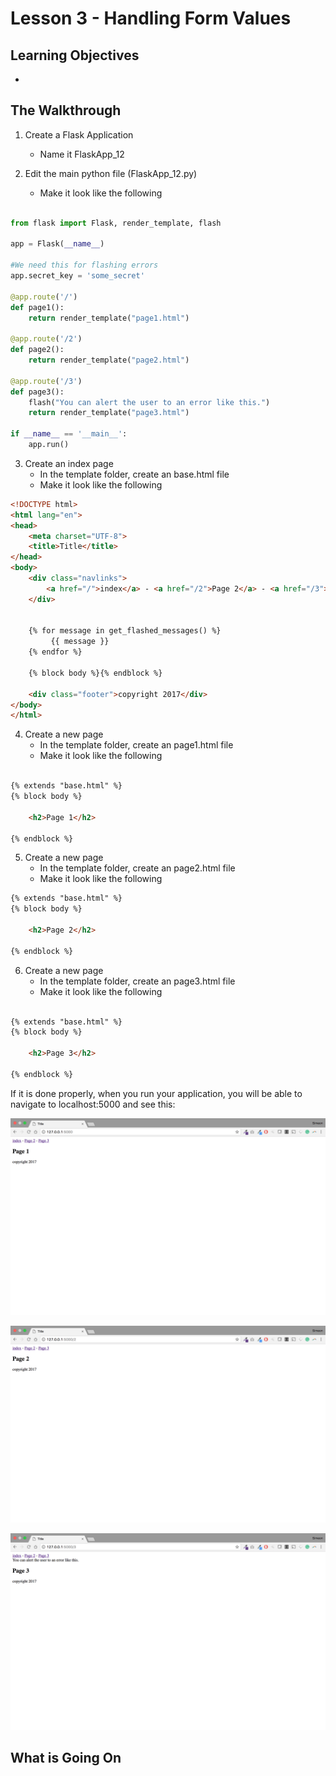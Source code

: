 # Lesson 3 - Handling Form Values 

## Learning Objectives
* 


## The Walkthrough
1. Create a Flask Application
	* Name it FlaskApp_12

2. Edit the main python file (FlaskApp_12.py)
	* Make it look like the following

```python

from flask import Flask, render_template, flash

app = Flask(__name__)

#We need this for flashing errors
app.secret_key = 'some_secret'

@app.route('/')
def page1():
    return render_template("page1.html")

@app.route('/2')
def page2():
    return render_template("page2.html")

@app.route('/3')
def page3():
    flash("You can alert the user to an error like this.")
    return render_template("page3.html")

if __name__ == '__main__':
    app.run()
```

3. Create an index page
	* In the template folder, create an base.html file
	* Make it look like the following

```html
<!DOCTYPE html>
<html lang="en">
<head>
    <meta charset="UTF-8">
    <title>Title</title>
</head>
<body>
    <div class="navlinks">
        <a href="/">index</a> - <a href="/2">Page 2</a> - <a href="/3">Page 3</a>
    </div>


    {% for message in get_flashed_messages() %}
         {{ message }}
    {% endfor %}

    {% block body %}{% endblock %}

    <div class="footer">copyright 2017</div>
</body>
</html>
```

4. Create a new page
	* In the template folder, create an page1.html file
	* Make it look like the following

```html

{% extends "base.html" %}
{% block body %}

    <h2>Page 1</h2>

{% endblock %}

```

5. Create a new page
	* In the template folder, create an page2.html file
	* Make it look like the following

```html
{% extends "base.html" %}
{% block body %}
    
    <h2>Page 2</h2>

{% endblock %}
```


6. Create a new page
	* In the template folder, create an page3.html file
	* Make it look like the following

```html

{% extends "base.html" %}
{% block body %}
    
    <h2>Page 3</h2>

{% endblock %}
```

If it is done properly, when you run your application, you will be able to navigate to localhost:5000 and see this:

![Handling Form Values ](img/lesson12a.png)

![Handling Form Values ](img/lesson12b.png)

![Handling Form Values ](img/lesson12c.png)

## What is Going On